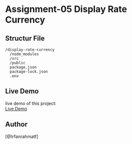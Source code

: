 # Assignment-05 Display Rate Currency

## Structur File 

```
/display-rate-currency
  /node_modules
  /src
  /public
  package.json
  package-lock.json
  .env
```

## Live Demo

live demo of this project:  
[Live Demo]()

## Author

[@Irfanrahmatf]